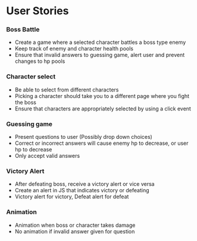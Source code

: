 # User Stories

### Boss Battle
* Create a game where a selected character battles a boss type enemy
* Keep track of enemy and character health pools
* Ensure that invalid answers to guessing game, alert user and prevent changes to hp pools

### Character select
* Be able to select from different characters
* Picking a character should take you to a different page where you fight the boss
* Ensure that characters are appropriately selected by using a click event

### Guessing game
* Present questions to user (Possibly drop down choices)
* Correct or incorrect answers will cause enemy hp to decrease, or user hp to decrease
* Only accept valid answers

### Victory Alert
* After defeating boss, receive a victory alert or vice versa
* Create an alert in JS that indicates victory or defeating
* Victory alert for victory, Defeat alert for defeat

### Animation
* Animation when boss or character takes damage
* No animation if invalid answer given for question